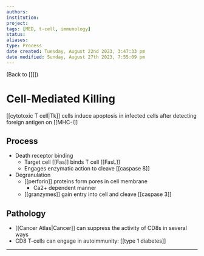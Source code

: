 ```yaml
---
authors: 
institution: 
project: 
tags: [MED, t-cell, immunology]
status: 
aliases: 
type: Process
date created: Tuesday, August 22nd 2023, 3:47:33 pm
date modified: Sunday, August 27th 2023, 7:55:09 pm
---
```


(Back to [[]])

# Cell-Mediated Killing

[[cytotoxic T cell|Tk]] cells induce apoptosis in infected cells after detecting foreign antigen on [[MHC-I]]
## Process
- Death receptor binding
	- Target cell [[Fas]] binds T cell [[FasL]]
	- Engages enzymatic action to cleave [[caspase 8]]
- Degranulation
	- [[perforin]] proteins form pores in cell membrane
		- Ca2+ dependent manner
	- [[granzymes]] gain entry into cell and cleave [[caspase 3]]
## Pathology
- [[Cancer Atlas|Cancer]] can suppress the activity of CD8s in several ways
- CD8 T-cells can engage in autoimmunity: [[type 1 diabetes]]

---
